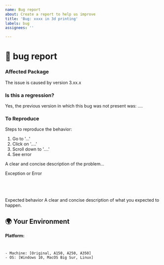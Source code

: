 ```yaml
---
name: Bug report
about: Create a report to help us improve
title: 'Bug: xxxx in 3d printing'
labels: bug
assignees: ''

---
```


<!--🔅🔅🔅🔅🔅🔅🔅🔅🔅🔅🔅🔅🔅🔅🔅🔅🔅🔅🔅🔅🔅🔅🔅🔅🔅🔅🔅🔅🔅🔅🔅

Oh hi there! 😄

To expedite issue processing please search open and closed issues before submitting a new one.
Existing issues often contain information about workarounds, resolution, or progress updates.

🔅🔅🔅🔅🔅🔅🔅🔅🔅🔅🔅🔅🔅🔅🔅🔅🔅🔅🔅🔅🔅🔅🔅🔅🔅🔅🔅🔅🔅🔅🔅🔅🔅-->

# 🐞 bug report

### Affected Package
<!-- Can you pin-point one or more ? -->
<!-- ✍️edit: --> The issue is caused by version 3.xx.x


### Is this a regression?

<!-- Did this behavior use to work in the previous version? -->
<!-- ✍️--> Yes, the previous version in which this bug was not present was: ....

### To Reproduce
Steps to reproduce the behavior:
1. Go to '...'
2. Click on '....'
3. Scroll down to '....'
4. See error
<!-- ✍️--> A clear and concise description of the problem...

Exception or Error
<pre><code>
<!-- If the issue is accompanied by an exception or an error, please share it below: -->
<!-- ✍️-->
</code></pre>

Expected behavior
A clear and concise description of what you expected to happen.


## 🌍  Your Environment

**Platform:**
<pre><code>
<!-- ✍️-->
- Machine: [Original, A150, A250, A350]
- OS: [Windows 10, MacOS Big Sur, Linux]

</code></pre>
